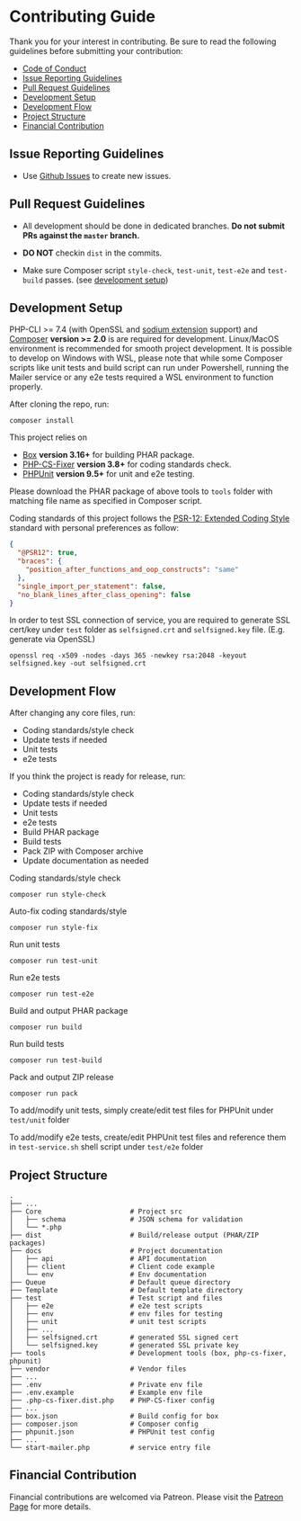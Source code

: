 # Contributing Guide

Thank you for your interest in contributing. Be sure to read the following guidelines before submitting your contribution:

- [Code of Conduct](CODE_OF_CONDUCT.md)
- [Issue Reporting Guidelines](#issue-reporting-guidelines)
- [Pull Request Guidelines](#pull-request-guidelines)
- [Development Setup](#development-setup)
- [Development Flow](#development-flow)
- [Project Structure](#project-structure)
- [Financial Contribution](#financial-contribution)

## Issue Reporting Guidelines

- Use [Github Issues](https://github.com/ecmchow/smtp-mailer/issues) to create new issues.

## Pull Request Guidelines

- All development should be done in dedicated branches. **Do not submit PRs against the `master` branch.**

- **DO NOT** checkin `dist` in the commits.

- Make sure Composer script `style-check`, `test-unit`, `test-e2e` and `test-build` passes. (see [development setup](#development-setup))

## Development Setup

PHP-CLI >= 7.4 (with OpenSSL and [sodium extension](https://www.php.net/manual/en/book.sodium.php) support) and [Composer](https://getcomposer.org/) **version >= 2.0** is are required for development. Linux/MacOS environment is recommended for smooth project development. It is possible to develop on Windows with WSL, please note that while some Composer scripts like unit tests and build script can run under Powershell, running the Mailer service or any e2e tests required a WSL environment to function properly.

After cloning the repo, run:
```console
composer install
```

This project relies on
- [Box](https://github.com/box-project/box) **version 3.16+** for building PHAR package.
- [PHP-CS-Fixer](https://github.com/FriendsOfPHP/PHP-CS-Fixer) **version 3.8+** for coding standards check.
- [PHPUnit](https://phpunit.readthedocs.io/en/9.5/) **version 9.5+** for unit and e2e testing.

Please download the PHAR package of above tools to `tools` folder with matching file name as specified in Composer script.

Coding standards of this project follows the [PSR-12: Extended Coding Style](https://www.php-fig.org/psr/psr-12/) standard with personal preferences as follow:
```json
{
  "@PSR12": true,
  "braces": {
    "position_after_functions_and_oop_constructs": "same"
  },
  "single_import_per_statement": false,
  "no_blank_lines_after_class_opening": false
}
```

In order to test SSL connection of service, you are required to generate SSL cert/key under `test` folder as `selfsigned.crt` and `selfsigned.key` file.
(E.g. generate via OpenSSL)
```console
openssl req -x509 -nodes -days 365 -newkey rsa:2048 -keyout selfsigned.key -out selfsigned.crt
```

## Development Flow

After changing any core files, run:
- Coding standards/style check
- Update tests if needed
- Unit tests
- e2e tests

If you think the project is ready for release, run:
- Coding standards/style check
- Update tests if needed
- Unit tests
- e2e tests
- Build PHAR package
- Build tests
- Pack ZIP with Composer archive
- Update documentation as needed

Coding standards/style check
```console
composer run style-check
```

Auto-fix coding standards/style
```console
composer run style-fix
```

Run unit tests
```console
composer run test-unit
```

Run e2e tests
```console
composer run test-e2e
```

Build and output PHAR package
```console
composer run build
```

Run build tests
```console
composer run test-build
```

Pack and output ZIP release
```console
composer run pack
```

To add/modify unit tests, simply create/edit test files for PHPUnit under `test/unit` folder

To add/modify e2e tests, create/edit PHPUnit test files and reference them in `test-service.sh` shell script under `test/e2e` folder


## Project Structure

    .
    ├── ...
    ├── Core                      # Project src
    │   ├── schema                # JSON schema for validation
    │   └── *.php
    ├── dist                      # Build/release output (PHAR/ZIP packages)
    ├── docs                      # Project documentation
    │   ├── api                   # API documentation
    │   ├── client                # Client code example
    │   └── env                   # Env documentation
    ├── Queue                     # Default queue directory
    ├── Template                  # Default template directory
    ├── test                      # Test script and files
    │   ├── e2e                   # e2e test scripts
    │   ├── env                   # env files for testing
    │   ├── unit                  # unit test scripts
    │   ├── ...
    │   ├── selfsigned.crt        # generated SSL signed cert
    │   └── selfsigned.key        # generated SSL private key
    ├── tools                     # Development tools (box, php-cs-fixer, phpunit)
    ├── vendor                    # Vendor files
    ├── ...
    ├── .env                      # Private env file
    ├── .env.example              # Example env file
    ├── .php-cs-fixer.dist.php    # PHP-CS-fixer config
    ├── ...
    ├── box.json                  # Build config for box
    ├── composer.json             # Composer config
    ├── phpunit.json              # PHPUnit test config
    ├── ...
    └── start-mailer.php          # service entry file


## Financial Contribution

Financial contributions are welcomed via Patreon. Please visit the [Patreon Page](https://www.patreon.com/ecmchow) for more details.
